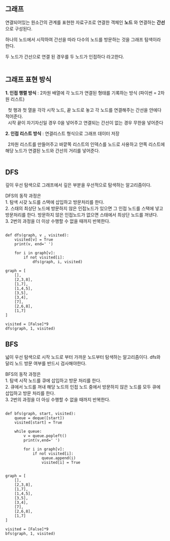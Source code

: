 ## 그래프
연결되어있는 원소간의 관계를 표현한 자료구조로 연결한 객체인 __노드__ 와 연결하는 __간선__ 으로 구성된다.

하나의 노드에서 시작하여 간선을 따라 다수의 노드를 방문하는 것을 그래프 탐색이라 한다.

두 노드가 간선으로 연결 된 경우를 두 노드가 인접하다 라고한다. <br><br>

## 그래프 표현 방식
__1. 인접 행렬 방식__ : 2차원 배열에 각 노드가 연결된 형태를 기록하는 방식 (파이썬 = 2차원 리스트)

&nbsp; 첫 행과 첫 열을 각각 시작 노드, 끝 노드로 놓고 각 노드를 연결해주는 간선을 안에다 적어준다. <br>&nbsp; 시작 끝이 자기자신일 경우 0을 넣어주고 연결되는 간선이 없는 경우 무한을 넣어준다 <br>

__2. 인접 리스트 방식__ : 연결리스트 형식으로 그래프 데이터 저장

&nbsp; 2차원 리스트를 만들어주고 바깥쪽 리스트의 인덱스를 노드로 사용하고 안쪽 리스트에 해당 노드가 연결된 노드와 간선의 거리를 넣어준다. <br><br>

## DFS
깊이 우선 탐색으로 그래프에서 깊은 부분을 우선적으로 탐색하는 알고리즘이다.

DFS의 동작 과정은
<br>1. 탐색 시갖 노드를 스택에 삽입하고 방문처리를 한다.
<br>2. 스태의 최상단 노드에 방문하지 않은 인접노드가 있으면 그 인접 노드를 스택에 넣고 방문처리를 한다. 방문하지 않은 인접노드가 없으면 스태에서 최상단 노드를 꺼낸다.
<br>3. 2번의 과정을 더 이상 수행할 수 없을 때까지 반복한다.

<pre><code> 
def dfs(graph, v , visited):
    visited[v] = True
    print(v, end=' ')

    for i in graph[v]:
        if not visited[i]:
            dfs(graph, i, visited)

graph = [
    [],
    [2,3,8],
    [1,7],
    [1,4,5],
    [3,5],
    [3,4],
    [7],
    [2,6,8],
    [1,7]
]

visited = [False]*9
dfs(graph, 1, visited)
</code></pre>
 
## BFS
넓이 우선 탐색으로 시작 노드로 부터 가까운 노드부터 탐색하는 알고리즘이다. dfs와 달리 노드 방문 여부를 반드시 검사해야한다.

BFS의 동작 과정은
<br>1. 탐색 시작 노드를 큐에 삽입하고 방문 처리를 한다.
<br>2. 큐에서 노드를 꺼내 해당 노드의 인접 노드 중에서 방문하지 않은 노드를 모두 큐에 삽입하고 방문 처리를 한다.
<br>3. 2번의 과정을 더 아싱 수행할 수 없을 때까지 반복한다.  

<pre><code>
def bfs(graph, start, visited):
    queue = deque([start])
    visited[start] = True

    while queue:
        v = queue.popleft()
        print(v,end=' ')

        for i in graph[v]:
            if not visited[i]:
                queue.append(i)
                visited[i] = True


graph = [
    [],
    [2,3,8],
    [1,7],
    [1,4,5],
    [3,5],
    [3,4],
    [7],
    [2,6,8],
    [1,7]
]

visited = [False]*9
bfs(graph, 1, visited)

</code></pre>
